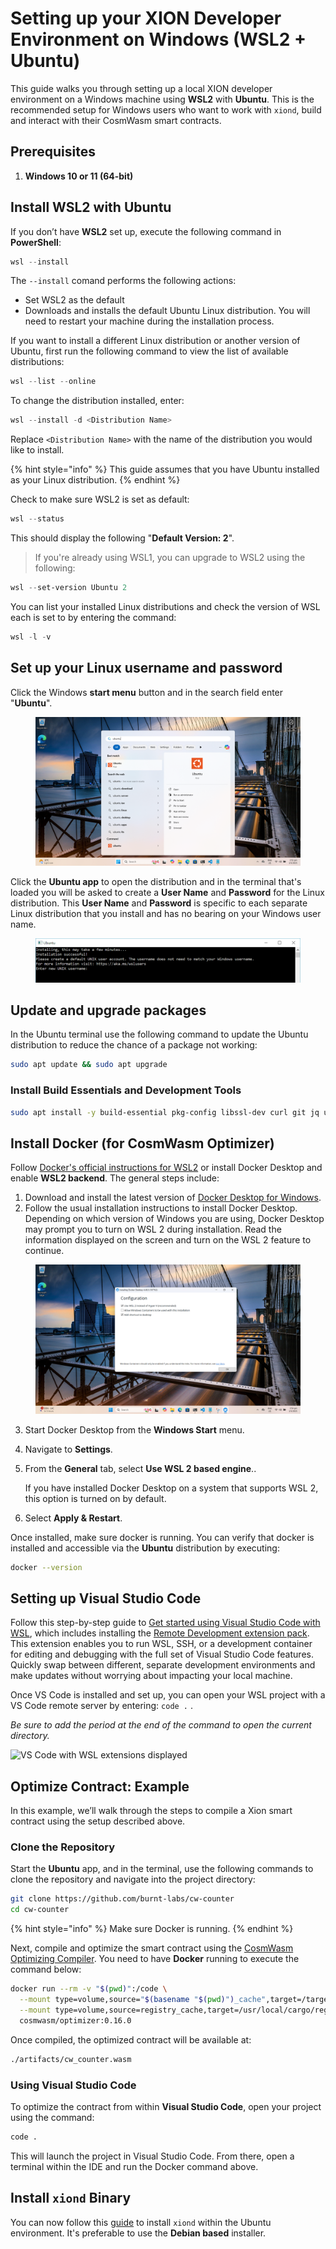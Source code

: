 # Setting up your XION Developer Environment on Windows (WSL2 + Ubuntu)

This guide walks you through setting up a local XION developer environment on a Windows machine using **WSL2** with **Ubuntu**. This is the recommended setup for Windows users who want to work with `xiond`, build and interact with their CosmWasm smart contracts.



## Prerequisites

1. **Windows 10 or 11 (64-bit)**



## Install WSL2 with Ubuntu

If you don’t have **WSL2** set up, execute the following command in **PowerShell**:

```powershell
wsl --install
```

The `--install` comand performs the following actions:

* Set WSL2 as the default
* Downloads and installs the default Ubuntu Linux distribution. You will need to restart your machine during the installation process.

If you want to install a different Linux distribution or another version of Ubuntu, first run the following command to view the list of available distributions:

```powershell
wsl --list --online
```

To change the distribution installed, enter:&#x20;

```powershell
wsl --install -d <Distribution Name>
```

Replace `<Distribution Name>` with the name of the distribution you would like to install.

{% hint style="info" %}
This guide assumes that you have Ubuntu installed as your Linux distribution.
{% endhint %}

Check to make sure WSL2 is set as default:

```powershell
wsl --status
```

This should display the following "**Default Version: 2**".

> If you're already using WSL1, you can upgrade to WSL2 using the following:

```powershell
wsl --set-version Ubuntu 2
```

You can list your installed Linux distributions and check the version of WSL each is set to by entering the command:

```powershell
wsl -l -v
```



## Set up your Linux username and password <a href="#set-up-your-linux-username-and-password" id="set-up-your-linux-username-and-password"></a>

Click the Windows **start menu** button and in the search field enter "**Ubuntu**".

<figure><img src="../../../../.gitbook/assets/Screenshot 2025-05-01 145216.png" alt=""><figcaption></figcaption></figure>

Click the **Ubuntu app** to open the distribution and in the terminal that's loaded you will be asked to create a **User Name** and **Password** for the Linux distribution. This **User Name** and **Password** is specific to each separate Linux distribution that you install and has no bearing on your Windows user name.

<figure><img src="../../../../.gitbook/assets/image (61).png" alt=""><figcaption></figcaption></figure>

## Update and upgrade packages <a href="#update-and-upgrade-packages" id="update-and-upgrade-packages"></a>

In the Ubuntu terminal use the following command to update the Ubuntu distribution to reduce the chance of a package not working:

```bash
sudo apt update && sudo apt upgrade
```

### Install Build Essentials and Development Tools

```bash
sudo apt install -y build-essential pkg-config libssl-dev curl git jq unzip wget
```



## Install Docker (for CosmWasm Optimizer)

Follow [Docker's official instructions for WSL2](https://docs.docker.com/desktop/windows/wsl/) or install Docker Desktop and enable **WSL2 backend**. The general steps include:

1. Download and install the latest version of [Docker Desktop for Windows](https://desktop.docker.com/win/main/amd64/Docker%20Desktop%20Installer.exe).
2. Follow the usual installation instructions to install Docker Desktop. Depending on which version of Windows you are using, Docker Desktop may prompt you to turn on WSL 2 during installation. Read the information displayed on the screen and turn on the WSL 2 feature to continue.

<figure><img src="../../../../.gitbook/assets/Screenshot 2025-05-01 155509 (1).png" alt=""><figcaption></figcaption></figure>

3. Start Docker Desktop from the **Windows Start** menu.
4. Navigate to **Settings**.
5.  From the **General** tab, select **Use WSL 2 based engine**..

    If you have installed Docker Desktop on a system that supports WSL 2, this option is turned on by default.
6. Select **Apply & Restart**.

Once installed, make sure docker is running. You can verify that docker is installed and accessible via the **Ubuntu** distribution by executing:

```bash
docker --version
```



## Setting up Visual Studio Code <a href="#use-visual-studio-code" id="use-visual-studio-code"></a>

Follow this step-by-step guide to [Get started using Visual Studio Code with WSL](https://learn.microsoft.com/en-us/windows/wsl/tutorials/wsl-vscode), which includes installing the [Remote Development extension pack](https://marketplace.visualstudio.com/items?itemName=ms-vscode-remote.vscode-remote-extensionpack). This extension enables you to run WSL, SSH, or a development container for editing and debugging with the full set of Visual Studio Code features. Quickly swap between different, separate development environments and make updates without worrying about impacting your local machine.

Once VS Code is installed and set up, you can open your WSL project with a VS Code remote server by entering: `code .` .

_Be sure to add the period at the end of the command to open the current directory._

![VS Code with WSL extensions displayed](https://learn.microsoft.com/en-us/windows/wsl/media/vscode-remote-wsl-extensions.png)

## Optimize Contract: Example

In this example, we’ll walk through the steps to compile a Xion smart contract using the setup described above.

### **Clone the Repository** <a href="#clone-the-repository" id="clone-the-repository"></a>

Start the **Ubuntu** app, and in the terminal, use the following commands to clone the repository and navigate into the project directory:

```sh
git clone https://github.com/burnt-labs/cw-counter
cd cw-counter
```

{% hint style="info" %}
Make sure Docker is running.
{% endhint %}

Next, compile and optimize the smart contract using the [CosmWasm Optimizing Compiler](https://github.com/CosmWasm/optimizer). You need to have **Docker** running to execute the command below:

```sh
docker run --rm -v "$(pwd)":/code \
  --mount type=volume,source="$(basename "$(pwd)")_cache",target=/target \
  --mount type=volume,source=registry_cache,target=/usr/local/cargo/registry \
  cosmwasm/optimizer:0.16.0
```

Once compiled, the optimized contract will be available at:

```sh
./artifacts/cw_counter.wasm
```

### Using Visual Studio Code

To optimize the contract from within **Visual Studio Code**, open your project using the command:

```sh
code .
```

This will launch the project in Visual Studio Code. From there, open a terminal within the IDE and run the Docker command above.



## Install `xiond` Binary

You can now follow this [guide](https://docs.burnt.com/xion/developers/featured-guides/setup-local-environment/installation-prerequisites-setup-local-environment#xiond) to install `xiond` within the Ubuntu environment. It's preferable to use the **Debian based** installer.


